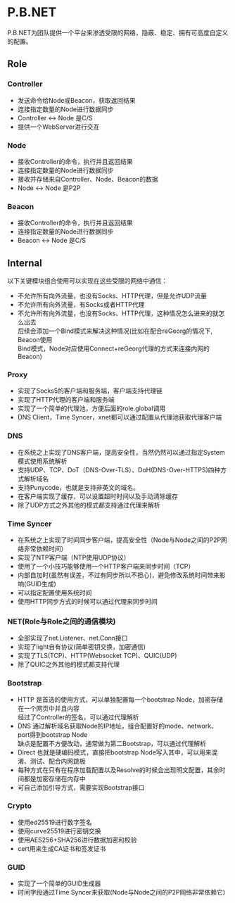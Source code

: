 # P.B.NET
P.B.NET为团队提供一个平台来渗透受限的网络，隐蔽、稳定、拥有可高度自定义的配置。
## Role
### Controller
  * 发送命令给Node或Beacon，获取返回结果
  * 连接指定数量的Node进行数据同步
  * Controller <-> Node 是C/S
  * 提供一个WebServer进行交互
### Node
  * 接收Controller的命令，执行并且返回结果
  * 连接指定数量的Node进行数据同步
  * 接收并存储来自Controller、Node、Beacon的数据
  * Node <-> Node 是P2P
### Beacon
  * 接收Controller的命令，执行并且返回结果
  * 连接指定数量的Node进行数据同步
  * Beacon <-> Node 是C/S
## Internal
以下关键模块组合使用可以实现在这些受限的网络中通信：
* 不允许所有向外流量，也没有Socks、HTTP代理，但是允许UDP流量
* 不允许所有向外流量，有Socks或者HTTP代理
* 不允许所有向外流量，也没有Socks、HTTP代理，这种情况怎么进来的就怎么出去\
  后续会添加一个Bind模式来解决这种情况(比如在配合reGeorg的情况下, Beacon使用\
  Bind模式，Node对应使用Connect+reGeorg代理的方式来连接内网的Beacon)
### Proxy
* 实现了Socks5的客户端和服务端，客户端支持代理链
* 实现了HTTP代理的客户端和服务端
* 实现了一个简单的代理池，方便后面的role.global调用
* DNS Client，Time Syncer，xnet都可以通过配置从代理池获取代理客户端 
### DNS
* 在系统之上实现了DNS客户端，提高安全性，当然仍然可以通过指定System模式使用系统解析
* 支持UDP、TCP、DoT（DNS-Over-TLS）、DoH(DNS-Over-HTTPS)四种方式解析域名
* 支持Punycode，也就是支持非英文的域名。
* 在客户端实现了缓存，可以设置超时时间以及手动清除缓存
* 除了UDP方式之外其他的模式都支持通过代理来解析
### Time Syncer
* 在系统之上实现了时间同步客户端，提高安全性（Node与Node之间的P2P网络非常依赖时间）
* 实现了NTP客户端（NTP使用UDP协议）
* 使用了一个小技巧能够使用一个HTTP客户端来同步时间（TCP）
* 内部自加时(虽然有误差，不过有同步所以不担心)，避免修改系统时间带来影响(GUID生成)
* 可以指定配置使用系统时间
* 使用HTTP同步方式的时候可以通过代理来同步时间
### NET(Role与Role之间的通信模块)
* 全部实现了net.Listener、net.Conn接口
* 实现了light自有协议(简单密钥交换，加密通信)
* 实现了TLS(TCP)、HTTP(Websocket TCP)、QUIC(UDP)
* 除了QUIC之外其他的模式都支持代理
### Bootstrap
* HTTP 是首选的使用方式，可以单独配置每一个bootstrap Node，加密存储在一个网页中并且内容\
  经过了Controller的签名，可以通过代理解析
* DNS 通过解析域名获取Node的IP地址，组合配置好的mode、network、port得到bootstrap Node\
  缺点是配置不方便改动，通常做为第二Bootstrap，可以通过代理解析
* Direct 也就是硬编码模式，直接把bootstrap Node写入其中，可以用来混淆、测试、配合内网跳板
* 每种方式在只有在程序加载配置以及Resolve的时候会出现明文配置，其余时间都是加密存储在内存中
* 可自己添加引导方式，需要实现Bootstrap接口
### Crypto
* 使用ed25519进行数字签名
* 使用curve25519进行密钥交换
* 使用AES256+SHA256进行数据加密和校验
* cert用来生成CA证书和签发证书
### GUID
* 实现了一个简单的GUID生成器
* 时间字段通过Time Syncer来获取(Node与Node之间的P2P网络非常依赖它)
